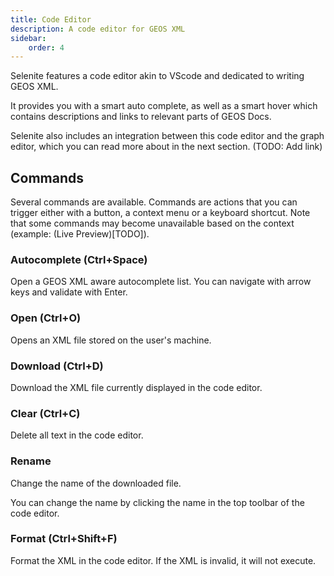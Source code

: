 ```yaml
---
title: Code Editor
description: A code editor for GEOS XML
sidebar:
    order: 4
---
```


Selenite features a code editor akin to VScode and dedicated to writing GEOS XML.

It provides you with a smart auto complete, as well as a smart hover which contains descriptions and links to relevant parts of GEOS Docs.

Selenite also includes an integration between this code editor and the graph editor, which you can read more about in the next section. (TODO: Add link)

## Commands
Several commands are available. Commands are actions that you can trigger either with a button, a context menu or a keyboard shortcut. Note that some commands may become unavailable based on the context (example: (Live Preview)[TODO]).

### Autocomplete (Ctrl+Space)
Open a GEOS XML aware autocomplete list.
You can navigate with arrow keys and validate with Enter.

### Open (Ctrl+O)
Opens an XML file stored on the user's machine.

### Download (Ctrl+D)
Download the XML file currently displayed in the code editor.

### Clear (Ctrl+C)
Delete all text in the code editor.

### Rename
Change the name of the downloaded file.

You can change the name by clicking the name in the top toolbar of the code editor.

### Format (Ctrl+Shift+F)
Format the XML in the code editor. If the XML is invalid, it will not execute.
